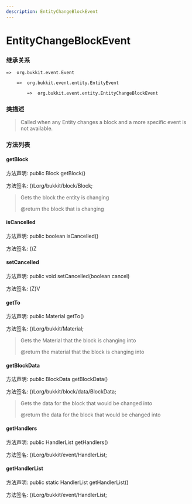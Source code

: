 ```yaml
---
description: EntityChangeBlockEvent
---
```


# EntityChangeBlockEvent

### 继承关系

    =>  org.bukkit.event.Event

        =>  org.bukkit.event.entity.EntityEvent

            =>  org.bukkit.event.entity.EntityChangeBlockEvent

### 类描述

> Called when any Entity changes a block and a more specific event is not available.

### 方法列表

#### getBlock

方法声明: public Block getBlock()

方法签名: ()Lorg/bukkit/block/Block;

> Gets the block the entity is changing
>
> @return the block that is changing

#### isCancelled

方法声明: public boolean isCancelled()

方法签名: ()Z

#### setCancelled

方法声明: public void setCancelled(boolean cancel)

方法签名: (Z)V

#### getTo

方法声明: public Material getTo()

方法签名: ()Lorg/bukkit/Material;

> Gets the Material that the block is changing into
>
> @return the material that the block is changing into

#### getBlockData

方法声明: public BlockData getBlockData()

方法签名: ()Lorg/bukkit/block/data/BlockData;

> Gets the data for the block that would be changed into
>
> @return the data for the block that would be changed into

#### getHandlers

方法声明: public HandlerList getHandlers()

方法签名: ()Lorg/bukkit/event/HandlerList;

#### getHandlerList

方法声明: public static HandlerList getHandlerList()

方法签名: ()Lorg/bukkit/event/HandlerList;
